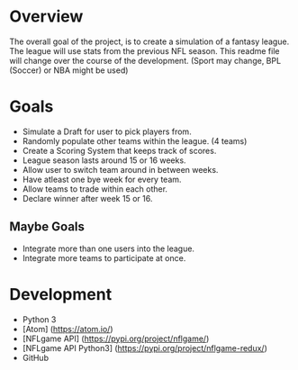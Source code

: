 # Overview
The overall goal of the project, is to create a simulation of a fantasy league.  The league will use stats from the previous NFL season.  This readme file will change over the course of the development. (Sport may change, BPL (Soccer) or NBA might be used)

# Goals
* Simulate a Draft for user to pick players from.
* Randomly populate other teams within the league. (4 teams)
* Create a Scoring System that keeps track of scores.
* League season lasts around 15 or 16 weeks.
* Allow user to switch team around in between weeks.
* Have atleast one bye week for every team.
* Allow teams to trade within each other.
* Declare winner after week 15 or 16.

## Maybe Goals
* Integrate more than one users into the league.
* Integrate more teams to participate at once.

# Development
* Python 3
* [Atom] (https://atom.io/)
* [NFLgame API] (https://pypi.org/project/nflgame/)
* [NFLgame API Python3] (https://pypi.org/project/nflgame-redux/)
* GitHub
